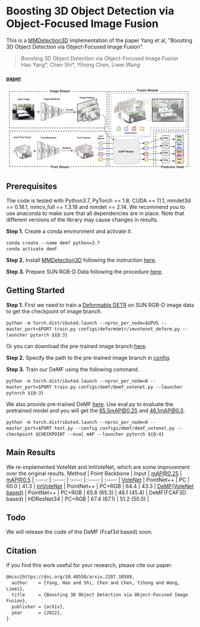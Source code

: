 # Boosting 3D Object Detection via Object-Focused Image Fusion

This is a [MMDetection3D](https://github.com/open-mmlab/mmdetection3d) implementation of the paper Yang et al, "Boosting 3D Object Detection via Object-Focused Image Fusion".

> Boosting 3D Object Detection via Object-Focused Image Fusion  
> Hao Yang*, Chen Shi*, Yihong Chen, Liwei Wang 
>

#### [paper](https://arxiv.org/abs/2207.10589)
![Pipeline](figs/pipeline.png)


## Prerequisites
The code is tested with Python3.7, PyTorch == 1.8, CUDA == 11.1, mmdet3d == 0.18.1, mmcv_full == 1.3.18 and mmdet == 2.14. We recommend you to use anaconda to make sure that all dependencies are in place. Note that different versions of the library may cause changes in results.

**Step 1.** Create a conda environment and activate it.
```
conda create --name demf python=3.7
conda activate demf
```

**Step 2.** Install [MMDetection3D](https://github.com/open-mmlab/mmdetection3d) following the instruction [here](https://github.com/open-mmlab/mmdetection3d/blob/master/docs/en/getting_started.md).

**Step 3.** Prepare SUN RGB-D Data following the procedure [here](https://github.com/open-mmlab/mmdetection3d/tree/master/data/sunrgbd).

## Getting Started
**Step 1.** First we need to train a [Deformable DETR](https://arxiv.org/abs/2010.04159?context=cs) on SUN RGB-D image data to get the checkpoint of image branch.
```shell
python -m torch.distributed.launch --nproc_per_node=$GPUS --master_port=$PORT train.py configs/deformdetr/imvotenet_deform.py --launcher pytorch ${@:3}
```

Or you can download the pre-trained image branch [here](https://drive.google.com/file/d/1H0SGOSvfYU45ID38CvQohIyAUeAXm3Ra/view?usp=sharing).

**Step 2.**
Specify the path to the pre-trained image branch in [config](configs/demf/demf_votenet.py).

**Step 3.** Train our DeMF using the following command.
```shell
python -m torch.distributed.launch --nproc_per_node=8 --master_port=$PORT train.py configs/demf/demf_votenet.py --launcher pytorch ${@:3}
```
We also provide pre-trained DeMF [here](https://drive.google.com/file/d/1s7mOJbz3__qdGLpA10MbK2KLHDIX6rmX/view?usp=sharing). Use eval.py to evaluate the pretrained model and you will get the 65.5mAP@0.25 and 46.1mAP@0.5.
```shell
python -m torch.distributed.launch --nproc_per_node=8 --master_port=$PORT test.py --config configs/demf/demf_votenet.py --checkpoint $CHECKPOINT --eval mAP --launcher pytorch ${@:4}
```

## Main Results
We re-implemented VoteNet and ImVoteNet, which are some improvement over the original results.
 Method | Point Backbone | Input | mAP@0.25 | mAP@0.5 |
 :----: | :----: | :----: | :----: | :----: |
 [VoteNet](configs/baseline/votenet.py) | PointNet++ | PC | 60.0 | 41.3 |
 [ImVoteNet](configs/baseline/imvotenet.py) | PointNet++ | PC+RGB | 64.4 | 43.3 |
 [DeMF(VoteNet based)](configs/demf/demf_votenet.py) | PointNet++ | PC+RGB | 65.6 (65.3) | 46.1 (45.4) |
 DeMF(FCAF3D based) | HDResNet34 | PC+RGB | 67.4 (67.1) | 51.2 (50.5) |

## Todo
We will release the code of the DeMF (Fcaf3d based) soon.

## Citation
If you find this work useful for your research, please cite our paper:
```
@misc{https://doi.org/10.48550/arxiv.2207.10589,
  author    = {Yang, Hao and Shi, Chen and Chen, Yihong and Wang, Liwei},
  title     = {Boosting 3D Object Detection via Object-Focused Image Fusion},
  publisher = {arXiv},
  year      = {2022},
}
```
